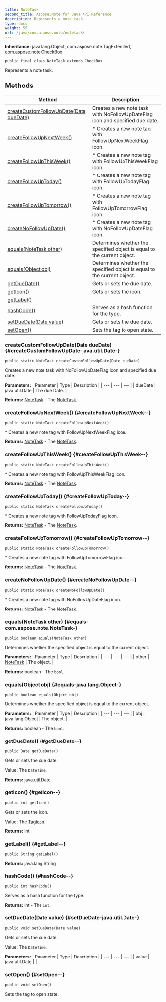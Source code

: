 ```yaml
---
title: NoteTask
second_title: Aspose.Note for Java API Reference
description: Represents a note task.
type: docs
weight: 55
url: /java/com.aspose.note/notetask/
---
```


**Inheritance:**
java.lang.Object, com.aspose.note.TagExtended, [com.aspose.note.CheckBox](../../com.aspose.note/checkbox)
```
public final class NoteTask extends CheckBox
```

Represents a note task.
## Methods

| Method | Description |
| --- | --- |
| [createCustomFollowUpDate(Date dueDate)](#createCustomFollowUpDate-java.util.Date-) | Creates a new note task with NoFollowUpDateFlag icon and specified due date. |
| [createFollowUpNextWeek()](#createFollowUpNextWeek--) | \* Creates a new note tag with FollowUpNextWeekFlag icon. |
| [createFollowUpThisWeek()](#createFollowUpThisWeek--) | \* Creates a new note tag with FollowUpThisWeekFlag icon. |
| [createFollowUpToday()](#createFollowUpToday--) | \* Creates a new note tag with FollowUpTodayFlag icon. |
| [createFollowUpTomorrow()](#createFollowUpTomorrow--) | \* Creates a new note tag with FollowUpTomorrowFlag icon. |
| [createNoFollowUpDate()](#createNoFollowUpDate--) | \* Creates a new note tag with NoFollowUpDateFlag icon. |
| [equals(NoteTask other)](#equals-com.aspose.note.NoteTask-) | Determines whether the specified object is equal to the current object. |
| [equals(Object obj)](#equals-java.lang.Object-) | Determines whether the specified object is equal to the current object. |
| [getDueDate()](#getDueDate--) | Gets or sets the due date. |
| [getIcon()](#getIcon--) | Gets or sets the icon. |
| [getLabel()](#getLabel--) |  |
| [hashCode()](#hashCode--) | Serves as a hash function for the type. |
| [setDueDate(Date value)](#setDueDate-java.util.Date-) | Gets or sets the due date. |
| [setOpen()](#setOpen--) | Sets the tag to open state. |
### createCustomFollowUpDate(Date dueDate) {#createCustomFollowUpDate-java.util.Date-}
```
public static NoteTask createCustomFollowUpDate(Date dueDate)
```


Creates a new note task with NoFollowUpDateFlag icon and specified due date.

**Parameters:**
| Parameter | Type | Description |
| --- | --- | --- |
| dueDate | java.util.Date | The due Date. |

**Returns:**
[NoteTask](../../com.aspose.note/notetask) - The [NoteTask](../../com.aspose.note/notetask).
### createFollowUpNextWeek() {#createFollowUpNextWeek--}
```
public static NoteTask createFollowUpNextWeek()
```


\* Creates a new note tag with FollowUpNextWeekFlag icon.

**Returns:**
[NoteTask](../../com.aspose.note/notetask) - The [NoteTask](../../com.aspose.note/notetask).
### createFollowUpThisWeek() {#createFollowUpThisWeek--}
```
public static NoteTask createFollowUpThisWeek()
```


\* Creates a new note tag with FollowUpThisWeekFlag icon.

**Returns:**
[NoteTask](../../com.aspose.note/notetask) - The [NoteTask](../../com.aspose.note/notetask).
### createFollowUpToday() {#createFollowUpToday--}
```
public static NoteTask createFollowUpToday()
```


\* Creates a new note tag with FollowUpTodayFlag icon.

**Returns:**
[NoteTask](../../com.aspose.note/notetask) - The [NoteTask](../../com.aspose.note/notetask).
### createFollowUpTomorrow() {#createFollowUpTomorrow--}
```
public static NoteTask createFollowUpTomorrow()
```


\* Creates a new note tag with FollowUpTomorrowFlag icon.

**Returns:**
[NoteTask](../../com.aspose.note/notetask) - The [NoteTask](../../com.aspose.note/notetask).
### createNoFollowUpDate() {#createNoFollowUpDate--}
```
public static NoteTask createNoFollowUpDate()
```


\* Creates a new note tag with NoFollowUpDateFlag icon.

**Returns:**
[NoteTask](../../com.aspose.note/notetask) - The [NoteTask](../../com.aspose.note/notetask).
### equals(NoteTask other) {#equals-com.aspose.note.NoteTask-}
```
public boolean equals(NoteTask other)
```


Determines whether the specified object is equal to the current object.

**Parameters:**
| Parameter | Type | Description |
| --- | --- | --- |
| other | [NoteTask](../../com.aspose.note/notetask) | The object. |

**Returns:**
boolean - The `bool`.
### equals(Object obj) {#equals-java.lang.Object-}
```
public boolean equals(Object obj)
```


Determines whether the specified object is equal to the current object.

**Parameters:**
| Parameter | Type | Description |
| --- | --- | --- |
| obj | java.lang.Object | The object. |

**Returns:**
boolean - The `bool`.
### getDueDate() {#getDueDate--}
```
public Date getDueDate()
```


Gets or sets the due date.

Value: The `DateTime`.

**Returns:**
java.util.Date
### getIcon() {#getIcon--}
```
public int getIcon()
```


Gets or sets the icon.

Value: The [TagIcon](../../com.aspose.note.infrastructure/tagicon).

**Returns:**
int
### getLabel() {#getLabel--}
```
public String getLabel()
```




**Returns:**
java.lang.String
### hashCode() {#hashCode--}
```
public int hashCode()
```


Serves as a hash function for the type.

**Returns:**
int - The `int`.
### setDueDate(Date value) {#setDueDate-java.util.Date-}
```
public void setDueDate(Date value)
```


Gets or sets the due date.

Value: The `DateTime`.

**Parameters:**
| Parameter | Type | Description |
| --- | --- | --- |
| value | java.util.Date |  |

### setOpen() {#setOpen--}
```
public void setOpen()
```


Sets the tag to open state.

